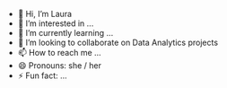 - 👋 Hi, I’m Laura
- 👀 I’m interested in ...
- 🌱 I’m currently learning ...
- 💞️ I’m looking to collaborate on Data Analytics projects
- 📫 How to reach me ...
- 😄 Pronouns: she / her
- ⚡ Fun fact: ...

<!---
lauraesth-00/lauraesth-00 is a ✨ special ✨ repository because its `README.md` (this file) appears on your GitHub profile.
You can click the Preview link to take a look at your changes.
--->
